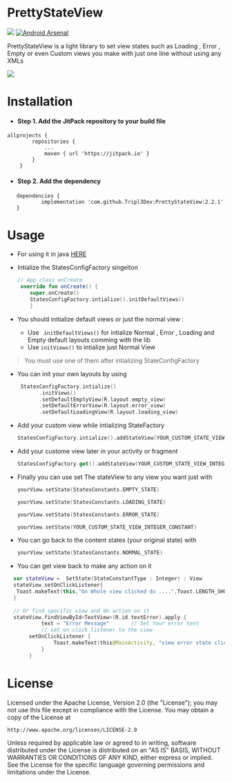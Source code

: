 # PrettyStateView

[![](https://jitpack.io/v/Rohyme/PrettyStateView.svg)](https://jitpack.io/#Rohyme/PrettyStateView)  [![Android Arsenal]( https://img.shields.io/badge/Android%20Arsenal-PrettyStateView-green.svg?style=flat )]( https://android-arsenal.com/details/1/7299 )


PrettyStateView is a light library to set view states such as Loading , Error , Empty or even Custom views you make with just one line without using any XMLs


<img src="https://github.com/Tripl3Dev/PrettyStateView/blob/master/states.gif">


# Installation
- #### Step 1. Add the JitPack repository to your build file 



```
allprojects {
		repositories {
			...
			maven { url 'https://jitpack.io' }
		}
	}
 ```
 
- #### Step 2. Add the dependency
 ```
 	dependencies {
	        implementation 'com.github.Tripl3Dev:PrettyStateView:2.2.1'
	}

  ```
  
  
  # Usage 
-  For using it in java [HERE](https://github.com/Rohyme/PrettyStateView/blob/master/javaReadme.md) 
	
-  Intialize the StatesConfigFactory singelton 
 
    ```kotlin
    // App class onCreate
     override fun onCreate() {
        super.onCreate()
        StatesConfigFactory.intialize().initDefaultViews()
        }
    ```
- You should initialize default views or just the normal view  :
	- Use ``` initDefaultViews()``` for intialize Normal , Error , Loading and Empty default layouts comming with the lib    
	- Use ```initViews()``` to intialize just Normal View 
> You must use one of them after intializing StateConfigFactory
  
- You can init your own layouts by using 
     ```kotlin
      StatesConfigFactory.intialize()
      	    .initViews()
            .setDefaultEmptyView(R.layout.empty_view)
            .setDefaultErrorView(R.layout.error_view)
            .setDefaultLoadingView(R.layout.loading_view)
     ```
 
 - Add your custom view while intializing StateFactory 
 
   ```kotlin 
   StatesConfigFactory.intialize().addStateView(YOUR_CUSTOM_STATE_VIEW_INTEGER_CONSTANT,R.layout.your_custom_layout) 
   ```

- Add your custome view later in your activity or fragment 

    ```kotlin
    StatesConfigFactory.get().addStateView(YOUR_CUSTOM_STATE_VIEW_INTEGER_CONSTANT,R.layout.your_custom_layout)
    ```

- Finally you can use set The stateView to any view you want just with
 
    ```kotlin
    yourView.setState(StatesConstants.EMPTY_STATE)
    ```
    
    ```kotlin
    yourView.setState(StatesConstants.LOADING_STATE)
    ```
    
    ```kotlin
    yourView.setState(StatesConstants.ERROR_STATE)
    ```
    
    ```kotlin
    yourView.setState(YOUR_CUSTOM_STATE_VIEW_INTEGER_CONSTANT)
    ```     

- You can go back to the content states (your original state) with 
  
    ```kotlin
    yourView.setState(StatesConstants.NORMAL_STATE)
    ```

- You can get view back to make any action on it 
 ```kotlin 
   var stateView =  SetState(StateConstantType : Integer) : View
   stateView.setOnClickListener{
    Toast.makeText(this,"On Whole view clicked do ....",Toast.LENGTH_SHORT).show()
   }
   
   // Or find specific view and do action on it 
   stateView.findViewById<TextView>(R.id.textError).apply {
            text = "Error Message"		 // Set Your error text 
            // set on click listener to the view
	    setOnClickListener {
                Toast.makeText(this@MainActivity, "view error state clicked", Toast.LENGTH_SHORT).show()
            }
        }
 ```


# License
Licensed under the Apache License, Version 2.0 (the "License");
you may not use this file except in compliance with the License.
You may obtain a copy of the License at

    http://www.apache.org/licenses/LICENSE-2.0

Unless required by applicable law or agreed to in writing, software
distributed under the License is distributed on an "AS IS" BASIS,
WITHOUT WARRANTIES OR CONDITIONS OF ANY KIND, either express or implied.
See the License for the specific language governing permissions and
limitations under the License.
